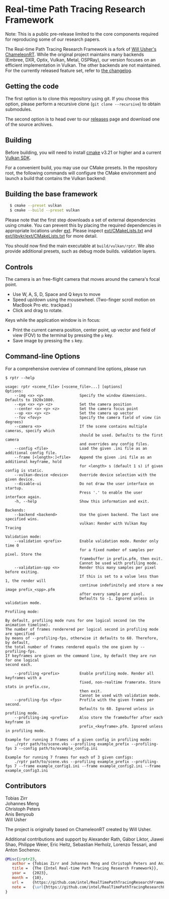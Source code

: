 # Real-time Path Tracing Research Framework

Note: This is a public pre-release limited to the core components
required for reproducing some of our research papers.

<!---
-->

The Real-time Path Tracing Research Framework is a fork of
[Will Usher's ChameleonRT](https://github.com/Twinklebear/ChameleonRT). While the
original project maintains many backends (Embree, DXR, Optix, Vulkan, Metal, OSPRay),
our version focuses on an efficient implementation in Vulkan. The other backends
are not maintained. For the currently released feature set, refer to [the changelog](CHANGELOG.md).

## Getting the code

The first option is to clone this repository using git. If you choose this option,
please perform a recursive clone (`git clone --recursive`) to obtain submodules.

The second option is to head over to our [releases](releases) page and download one of the source archives.

<!---
-->

## Building

Before building, you will need to install [cmake](https://cmake.org) v3.21 or higher
and a current [Vulkan SDK](https://vulkan.lunarg.com/).

For a convenient build, you may use our CMake presets. In the repository root,
the following commands will configure the CMake environment and launch a build
that contains the Vulkan backend:

<!---
-->
## Building the base framework

```sh
  $ cmake --preset vulkan
  $ cmake --build --preset vulkan
```

Please note that the first step downloads a set of external dependencies using cmake.
You can prevent this by placing the required dependencies in appropriate locations
under [ext](ext). Please inspect [ext/CMakeLists.txt](ext/CMakeLists.txt)
and [ext/libvkr/ext/CMakeLists.txt](ext/libvkr/ext/CMakeLists.txt) for more detail.

You should now find the main executable at `build/vulkan/rptr`. We also
provide additional presets, such as debug mode builds.
validation layers.


<!---
-->
## Controls

The camera is an free-flight camera that moves around the camera's focal point.

- Use W, A, S, D, Space and Q keys to move
- Speed up/down using the mousewheel. (Two-finger scroll motion on MacBook Pro etc. trackpad.)
- Click and drag to rotate.

Keys while the application window is in focus:

- Print the current camera position, center point, up vector and field of view (FOV) to the terminal by pressing the `p` key.
- Save image by pressing the `s` key.

## Command-line Options

For a comprehensive overview of command line options, please run

```shell
$ rptr --help

usage: rptr <scene_file> [<scene_file>...] [options]
Options:
	--img <x> <y>                Specify the window dimensions. Defaults to 1920x1080.
	--eye <x> <y> <z>            Set the camera position
	--center <x> <y> <z>         Set the camera focus point
	--up <x> <y> <z>             Set the camera up vector
	--fov <fovy>                 Specify the camera field of view (in degrees)
	--camera <n>                 If the scene contains multiple cameras, specify which
	                             should be used. Defaults to the first camera
	                             and overrides any config files.
	--config <file>              Load the given .ini file as an additional config file.
	--frame [<length>:]<file>    Append the given .ini file as an additional keyframe, hold 
	                             for <length> s (default 1 s) if given config is static.
	--vulkan-device <device>     Override device selection with the given device.
	--disable-ui                 Do not draw the user interface on startup.
	                             Press '.' to enable the user interface again.
	-h, --help                   Show this information and exit.

Backends:
	--backend <backend>          Use the given backend. The last one specified wins.
	                             vulkan: Render with Vulkan Ray Tracing

Validation mode:
	--validation <prefix>        Enable validation mode. Render only time 0
	                             for a fixed number of samples per pixel. Store the
	                             framebuffer in prefix.pfm, then exit.
	                             Cannot be used with profiling mode.
	--validation-spp <n>         Render this many samples per pixel before exiting.
	                             If this is set to a value less than 1, the render will
	                             continue indefinitely and store a new image prefix_<spp>.pfm
	                             after every sample per pixel.
	                             Defaults to -1. Ignored unless in validation mode.

Profiling mode:

By default, profiling mode runs for one logical second (on the animation timeline).
The number of frames renderered per logical second in profiling mode are specified
by means of --profiling-fps, otherwise it defaults to 60. Therefore, by default,
the total number of frames rendered equals the one given by --profiling-fps.
If keyframes are given on the command line, by default they are run for one logical
second each.

	--profiling <prefix>         Enable profiling mode. Render all keyframes with a
	                             fixed, non-realtime framerate. Store stats in prefix.csv,
	                             then exit.
	                             Cannot be used with validation mode.
	--profiling-fps <fps>        Profile with the given frames per second.
	                             Defaults to 60. Ignored unless in profiling mode.
	--profiling-img <prefix>     Also store the framebuffer after each keyframe in
	                             prefix_<keyframe>.pfm. Ignored unless in profiling mode.

Example for running 3 frames of a given config in profiling mode:
	./rptr path/to/scene.vks --profiling example_prefix --profiling-fps 3 --config path/to/example_config.ini

Example for running 7 frames for each of 3 given configs:
	./rptr path/to/scene.vks --profiling example_prefix --profiling-fps 7 --frame example_config1.ini --frame example_config2.ini --frame example_config3.ini
```

## Contributors

Tobias Zirr \
Johannes Meng \
Christoph Peters \
Anis Benyoub \
Will Usher

The project is originally based on ChameleonRT created by Will Usher.

Additional contributions and support by Alexander Rath,
Gábor Liktor, Jiawei Shao, Philippe Weier, Eric Heitz,
Sebastian Herholz, Lorenzo Tessari, and Anton Sochenov.

```bibtex
@Misc{irptr23,
   author = {Tobias Zirr and Johannes Meng and Christoph Peters and Anis Benyoub and Will Usher},
   title =  {The {Intel Real-time Path Tracing Research Framework}},
   year =   {2023},
   month =  {10},
   url =    {https://github.com/intel/RealTimePathTracingResearchFramework},
   note =   {\url{https://github.com/intel/RealTimePathTracingResearchFramework}}
}
```

